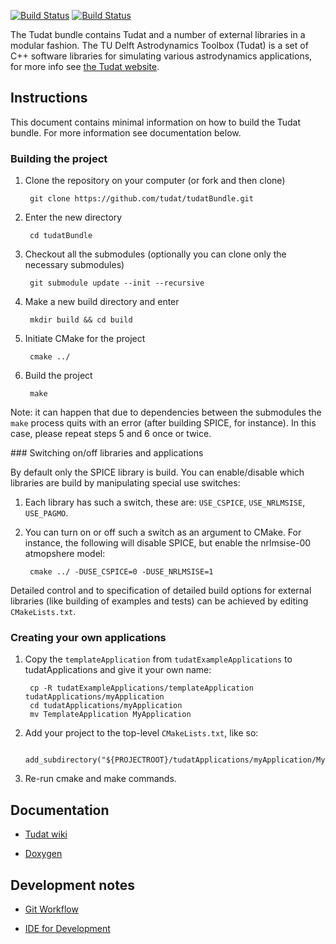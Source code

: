
[![Build Status](https://img.shields.io/travis/tudat-team/tudat-bundle/master.svg?logo=travis&style=for-the-badge)](https://travis-ci.org/tudat-team/tudat-bundle)
[![Build Status](https://img.shields.io/circleci/project/github/team-tudat/tudat-bundle/master.svg?style=for-the-badge&logo=circleci)](https://circleci.com/gh/team-tudat/tudat-bundle)



The Tudat bundle contains Tudat and a number of external libraries in a modular fashion. The TU Delft Astrodynamics Toolbox (Tudat) is a set of C++ software libraries for simulating various astrodynamics applications, for more info see [the Tudat website](http://tudat.tudelft.nl).

## Instructions
This document contains minimal information on how to build the Tudat bundle. For more information see documentation below.

### Building the project

1. Clone the repository on your computer (or fork and then clone)

        git clone https://github.com/tudat/tudatBundle.git

2. Enter the new directory

        cd tudatBundle

3. Checkout all the submodules (optionally you can clone only the necessary submodules)

        git submodule update --init --recursive

4. Make a new build directory and enter

        mkdir build && cd build

5. Initiate CMake for the project

        cmake ../

6. Build the project

        make

Note: it can happen that due to dependencies between the submodules the ```make``` process quits with an error (after building SPICE, for instance). In this case, please repeat steps 5 and 6 once or twice.

<a name="switching_apps">
### Switching on/off libraries and applications
</a>

By default only the SPICE library is build. You can enable/disable which libraries are build by manipulating special use switches:

1. Each library has such a switch, these are: ```USE_CSPICE```, ```USE_NRLMSISE```, ```USE_PAGMO```.

2. You can turn on or off such a switch as an argument to CMake. For instance, the following will disable SPICE, but enable the nrlmsise-00 atmopshere model:

        cmake ../ -DUSE_CSPICE=0 -DUSE_NRLMSISE=1

Detailed control and to specification of detailed build options for external libraries (like building of examples and tests) can be achieved by editing ```CMakeLists.txt```.

### Creating your own applications

1. Copy the ```templateApplication``` from ```tudatExampleApplications``` to tudatApplications and give it your own name:

        cp -R tudatExampleApplications/templateApplication tudatApplications/myApplication
        cd tudatApplications/myApplication
        mv TemplateApplication MyApplication

2. Add your project to the top-level ```CMakeLists.txt```, like so:

        add_subdirectory("${PROJECTROOT}/tudatApplications/myApplication/MyApplication")

3. Re-run cmake and make commands.

## Documentation

* [Tudat wiki](http://tudat.tudelft.nl/projects/tudat/wiki)

* [Doxygen](http://tudat.tudelft.nl/Doxygen/Tudat/docs/index.html)


## Development notes

* [Git Workflow](https://www.atlassian.com/git/tutorials/comparing-workflows/gitflow-workflow)

* [IDE for Development](https://www.jetbrains.com/clion/)
